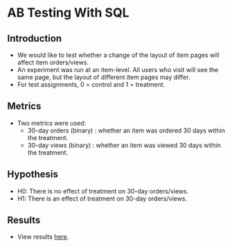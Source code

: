 # AB Testing With SQL

## Introduction
- We would like to test whether a change of the layout of item pages will affect item orders/views.
- An experiment was run at an item-level. All users who visit will see the same page, but the layout of different item pages may differ.
- For test assignments, 0 = control and 1 = treatment.

## Metrics
- Two metrics were used:
  - 30-day orders (binary) : whether an item was ordered 30 days within the treatment.
  - 30-day views (binary) : whether an item was viewed 30 days within the treatment.

## Hypothesis
- H0: There is no effect of treatment on 30-day orders/views.
- H1: There is an effect of treatment on 30-day orders/views.

## Results
- View results [here](https://app.mode.com/lullaby1024/reports/2779da93b019).
